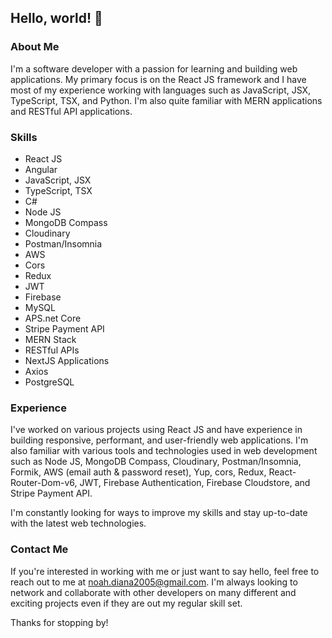 ## Hello, world! 👋

### About Me
I'm a software developer with a passion for learning and building web applications. My primary focus is on the React JS framework and I have most of my experience working with languages such as JavaScript, JSX, TypeScript, TSX, and Python. I'm also quite familiar with MERN applications and RESTful API applications.

### Skills
- React JS
- Angular
- JavaScript, JSX
- TypeScript, TSX
- C#
- Node JS
- MongoDB Compass
- Cloudinary
- Postman/Insomnia
- AWS 
- Cors
- Redux
- JWT
- Firebase 
- MySQL
- APS.net Core
- Stripe Payment API
- MERN Stack
- RESTful APIs
- NextJS Applications 
- Axios
- PostgreSQL

### Experience
I've worked on various projects using React JS and have experience in building responsive, performant, and user-friendly web applications. I'm also familiar with various tools and technologies used in web development such as Node JS, MongoDB Compass, Cloudinary, Postman/Insomnia, Formik, AWS (email auth & password reset), Yup, cors, Redux, React-Router-Dom-v6, JWT, Firebase Authentication, Firebase Cloudstore, and Stripe Payment API.

I'm constantly looking for ways to improve my skills and stay up-to-date with the latest web technologies.

### Contact Me
If you're interested in working with me or just want to say hello, feel free to reach out to me at noah.diana2005@gmail.com. I'm always looking to network and collaborate with other developers on many different and exciting projects even if they are out my regular skill set.

Thanks for stopping by!
